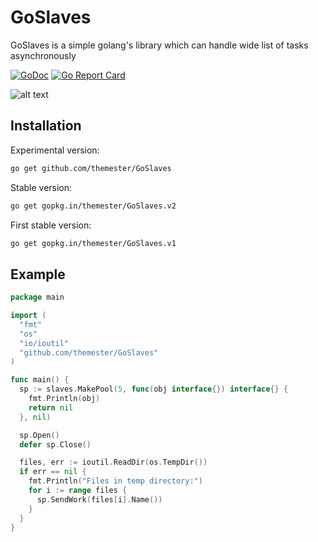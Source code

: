 # GoSlaves

GoSlaves is a simple golang's library which can handle wide list of tasks asynchronously

[![GoDoc](https://godoc.org/github.com/themester/GoSlaves?status.svg)](https://godoc.org/github.com/themester/GoSlaves)
[![Go Report Card](https://goreportcard.com/badge/github.com/themester/goslaves)](https://goreportcard.com/report/github.com/themester/goslaves)

![alt text](https://raw.githubusercontent.com/themester/GoSlaves/master/logo.png)

Installation
------------

Experimental version:
```bash
go get github.com/themester/GoSlaves
```

Stable version:
```bash
go get gopkg.in/themester/GoSlaves.v2
```

First stable version:
```bash
go get gopkg.in/themester/GoSlaves.v1
```

Example
-------
```go
package main

import (
  "fmt"
  "os"
  "io/ioutil"
  "github.com/themester/GoSlaves"
)

func main() {
  sp := slaves.MakePool(5, func(obj interface{}) interface{} {
    fmt.Println(obj)
    return nil
  }, nil)

  sp.Open()
  defer sp.Close()

  files, err := ioutil.ReadDir(os.TempDir())
  if err == nil {
    fmt.Println("Files in temp directory:")
    for i := range files {
      sp.SendWork(files[i].Name())
    }
  }
}
```
